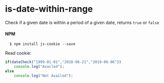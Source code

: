 # is-date-within-range
Check if a given date is within a period of a given date, returns `true` or `false`

#### NPM
```
  $ npm install js-cookie --save
```

Read cookie:

```javascript
if(dateCheck("1999-01-01","2018-06-21","2019-06-06"))
    console.log("Availed");
else
    console.log("Not Availed");
```


